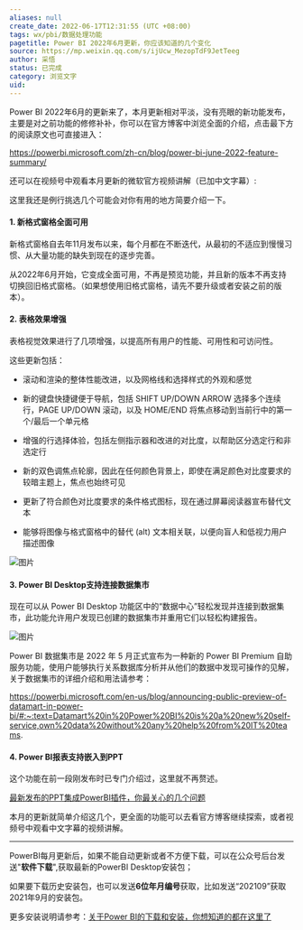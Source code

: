 ```yaml
---
aliases: null
create_date: 2022-06-17T12:31:55 (UTC +08:00)
tags: wx/pbi/数据处理功能
pagetitle: Power BI 2022年6月更新，你应该知道的几个变化
source: https://mp.weixin.qq.com/s/ijUcw_MezopTdF9JetTeeg
author: 采悟
status: 已完成
category: 浏览文字
uid: 
---
```


Power BI 2022年6月的更新来了，本月更新相对平淡，没有亮眼的新功能发布，主要是对之前功能的修修补补，你可以在官方博客中浏览全面的介绍，点击最下方的阅读原文也可直接进入：

https://powerbi.microsoft.com/zh-cn/blog/power-bi-june-2022-feature-summary/

还可以在视频号中观看本月更新的微软官方视频讲解（已加中文字幕）:

这里我还是例行挑选几个可能会对你有用的地方简要介绍一下。

#### **1\. 新格式窗格全面可用**

新格式窗格自去年11月发布以来，每个月都在不断迭代，从最初的不适应到慢慢习惯、从大量功能的缺失到现在的逐步完善。

从2022年6月开始，它变成全面可用，不再是预览功能，并且新的版本不再支持切换回旧格式窗格。（如果想使用旧格式窗格，请先不要升级或者安装之前的版本）。  

#### **2. 表格效果增强**

表格视觉效果进行了几项增强，以提高所有用户的性能、可用性和可访问性。

这些更新包括：

-   滚动和渲染的整体性能改进，以及网格线和选择样式的外观和感觉
    
-   新的键盘快捷键便于导航，包括 SHIFT UP/DOWN ARROW 选择多个连续行，PAGE UP/DOWN 滚动，以及 HOME/END 将焦点移动到当前行中的第一个/最后一个单元格
    
-   增强的行选择体验，包括左侧指示器和改进的对比度，以帮助区分选定行和非选定行
    
-   新的双色调焦点轮廓，因此在任何颜色背景上，即使在满足颜色对比度要求的较暗主题上，焦点也始终可见
    
-   更新了符合颜色对比度要求的条件格式图标，现在通过屏幕阅读器宣布替代文本
    
-   能够将图像与格式窗格中的替代 (alt) 文本相关联，以便向盲人和低视力用户描述图像
    

![图片](https://mmbiz.qpic.cn/mmbiz_png/aHEbZtANQJP3ONjCVDXpHeXgqOCgMnWGHtcIpkPCB1ibvGJbFjiad9mM2ujooo0UNTCdHY154mgwRCyRFg7N729w/640?wx_fmt=png&wxfrom=5&wx_lazy=1&wx_co=1)

#### **3\. Power BI Desktop支持连接数据集市**

现在可以从 Power BI Desktop 功能区中的“数据中心”轻松发现并连接到数据集市，此功能允许用户发现已创建的数据集市并重用它们以轻松构建报告。

![图片](https://mmbiz.qpic.cn/mmbiz_png/aHEbZtANQJP3ONjCVDXpHeXgqOCgMnWGob7PQQJ1zmjn3LyNnVRibqMB1NdLCz1Cw3oxAF1mA0sNftUweSx1dLQ/640?wx_fmt=png&wxfrom=5&wx_lazy=1&wx_co=1)

Power BI 数据集市是 2022 年 5 月正式宣布为一种新的 Power BI Premium 自助服务功能，使用户能够执行关系数据库分析并从他们的数据中发现可操作的见解，关于数据集市的详细介绍和用法请参考：

https://powerbi.microsoft.com/en-us/blog/announcing-public-preview-of-datamart-in-power-bi/#:~:text=Datamart%20in%20Power%20BI%20is%20a%20new%20self-service,own%20data%20without%20any%20help%20from%20IT%20teams.

#### **4\. Power BI报表支持嵌入到PPT**

这个功能在前一段刚发布时已专门介绍过，这里就不再赘述。

[最新发布的PPT集成PowerBI插件，你最关心的几个问题](http://mp.weixin.qq.com/s?__biz=MzA4MzQwMjY4MA==&mid=2484080318&idx=1&sn=ce55b00c70718bbd3ddff58eb9e1e13b&chksm=8e13a469b9642d7f47f1320606fec249d7e689b8d897a45e29948057f7ba31419c7843ac293f&scene=21#wechat_redirect)  

本月的更新就简单介绍这几个，更全面的功能可以去看官方博客继续探索，或者视频号中观看中文字幕的视频讲解。

___

PowerBI每月更新后，如果不能自动更新或者不方便下载，可以在公众号后台发送"**软件下载**",获取最新的PowerBI Desktop安装包；

如果要下载历史安装包，也可以发送**6位年月编号**获取，比如发送“202109”获取2021年9月的安装包。

更多安装说明请参考：[关于Power BI的下载和安装，你想知道的都在这里了](http://mp.weixin.qq.com/s?__biz=MzA4MzQwMjY4MA==&mid=2484078648&idx=1&sn=7e53496bd78498ed962696055a500474&chksm=8e13a2efb9642bf98bb73de730c5141d61eb2dfd22e1781c2603745137302ea56ba2ae4dd6ba&scene=21#wechat_redirect)
